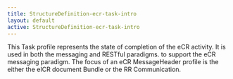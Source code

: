 ```yaml
---
title: StructureDefinition-ecr-task-intro
layout: default
active: StructureDefinition-ecr-task-intro
---
```


This Task profile represents the state of completion of the eCR activity. It is used in both the messaging and RESTful paradigms. to support the eCR messaging paradigm.  The focus of an eCR MessageHeader profile is the either the eICR document Bundle or the RR Communication.